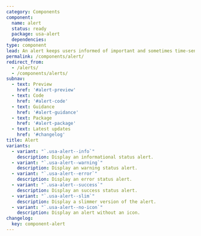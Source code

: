 ```yaml
---
category: Components
component:
  name: alert
  status: ready
  package: usa-alert
  dependencies:
type: component
lead: An alert keeps users informed of important and sometimes time-sensitive changes.
permalink: /components/alert/
redirect_from:
  - /alerts/
  - /components/alerts/
subnav:
  - text: Preview
    href: '#alert-preview'
  - text: Code
    href: '#alert-code'
  - text: Guidance
    href: '#alert-guidance'
  - text: Package
    href: '#alert-package'
  - text: Latest updates
    href: '#changelog'
title: Alert
variants:
  - variant: "`.usa-alert--info`"
    description: Display an informational status alert.
  - variant: "`.usa-alert--warning`"
    description: Display an warning status alert.
  - variant: "`.usa-alert--error`"
    description: Display an error status alert.
  - variant: "`.usa-alert--success`"
    description: Display an success status alert.
  - variant: "`.usa-alert--slim`"
    description: Display a slimmer version of the alert.
  - variant: "`.usa-alert--no-icon`"
    description: Display an alert without an icon.
changelog:
  key: component-alert
---
```

